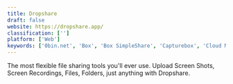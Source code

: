 ```yaml
---
title: Dropshare
draft: false 
website: https://dropshare.app/
classification: ['']
platform: ['Web']
keywords: ['0bin.net', 'Box', 'Box SimpleShare', 'Capturebox', 'Cloud Mate', 'CloudApp', 'Cloudup', 'Dropbox', 'Droplr', 'FileCupid', 'Ge.tt', 'Google Drive', 'Jumpshare', 'Mega', 'NoCap', 'ShareX', 'Torpedo', 'Yttr', 'hitfile.net']
---
```

The most flexible file sharing tools you'll ever use. Upload Screen Shots, Screen Recordings, Files, Folders, just anything with Dropshare.